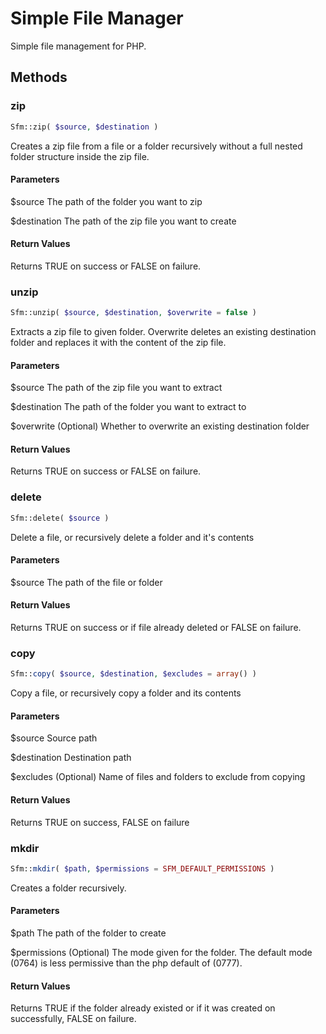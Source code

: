# Simple File Manager

Simple file management for PHP.

## Methods

### zip

```php
Sfm::zip( $source, $destination )
```

Creates a zip file from a file or a folder recursively without a full nested folder structure inside the zip file.

#### Parameters
$source The path of the folder you want to zip

$destination The path of the zip file you want to create

#### Return Values
Returns TRUE on success or FALSE on failure.


### unzip
```php
Sfm::unzip( $source, $destination, $overwrite = false )
```

Extracts a zip file to given folder. Overwrite deletes an existing destination folder and replaces it with the content of the zip file.

#### Parameters
$source The path of the zip file you want to extract

$destination The path of the folder you want to extract to

$overwrite (Optional) Whether to overwrite an existing destination folder

#### Return Values
Returns TRUE on success or FALSE on failure.


### delete
```php
Sfm::delete( $source )
```

Delete a file, or recursively delete a folder and it's contents

#### Parameters
$source The path of the file or folder

#### Return Values
Returns TRUE on success or if file already deleted or FALSE on failure.


### copy
```php
Sfm::copy( $source, $destination, $excludes = array() )
```
Copy a file, or recursively copy a folder and its contents

#### Parameters
$source Source path

$destination Destination path

$excludes (Optional) Name of files and folders to exclude from copying

#### Return Values
Returns TRUE on success, FALSE on failure

### mkdir
```php
Sfm::mkdir( $path, $permissions = SFM_DEFAULT_PERMISSIONS )
```

Creates a folder recursively.

#### Parameters
$path The path of the folder to create

$permissions (Optional) The mode given for the folder. The default mode (0764) is less permissive than the php default of (0777).

#### Return Values
Returns TRUE if the folder already existed or if it was created on successfully, FALSE on failure.

